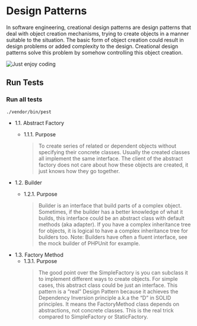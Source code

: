 # Design Patterns

In software engineering, creational design patterns are design patterns that deal with object creation mechanisms,
trying to create objects in a manner suitable to the situation. The basic form of object creation could result in design
problems or added complexity to the design. Creational design patterns solve this problem by somehow controlling this
object creation.

![Just enjoy coding](https://myoctocat.com/assets/images/base-octocat.svg)

## Run Tests

### Run all tests

`./vendor/bin/pest`

- 1.1. Abstract Factory
    - 1.1.1. Purpose
      > To create series of related or dependent objects without specifying their concrete classes. Usually the created classes all implement the same interface. The client of the abstract factory does not care about how these objects are created, it just knows how they go together.

- 1.2. Builder
    - 1.2.1. Purpose
      > Builder is an interface that build parts of a complex object. Sometimes, if the builder has a better knowledge of what it builds, this interface could be an abstract class with default methods (aka adapter). If you have a complex inheritance tree for objects, it is logical to have a complex inheritance tree for builders too. Note: Builders have often a fluent interface, see the mock builder of PHPUnit for example.

[//]: # (  ##### Run Builder test)

[//]: # (  `php vendor/bin/codecept run unit BuilderFactoryTest`)

- 1.3. Factory Method
    - 1.3.1. Purpose
      > The good point over the SimpleFactory is you can subclass it to implement different ways to create objects. For simple cases, this abstract class could be just an interface. This pattern is a “real” Design Pattern because it achieves the Dependency Inversion principle a.k.a the “D” in SOLID principles. It means the FactoryMethod class depends on abstractions, not concrete classes. This is the real trick compared to SimpleFactory or StaticFactory.
